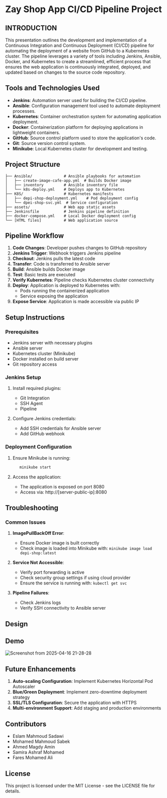 # Zay Shop App CI/CD Pipeline Project

## INTRODUCTION

This presentation outlines the development and implementation of a Continuous Integration and Continuous Deployment (CI/CD) pipeline for automating the deployment of a website from GitHub to a Kubernetes cluster. The pipeline leverages a variety of tools including Jenkins, Ansible, Docker, and Kubernetes to create a streamlined, efficient process that ensures the web application is continuously integrated, deployed, and updated based on changes to the source code repository.

## Tools and Technologies Used

- **Jenkins**: Automation server used for building the CI/CD pipeline.
- **Ansible**: Configuration management tool used to automate deployment processes.
- **Kubernetes**: Container orchestration system for automating application deployment.
- **Docker**: Containerization platform for deploying applications in lightweight containers.
- **GitHub**: Source control platform used to store the application's code.
- **Git**: Source version control system.
- **Minikube**: Local Kubernetes cluster for development and testing.

## Project Structure

```
├── Ansible/              # Ansible playbooks for automation
│   ├── create-image-cafe-app.yml  # Builds Docker image
│   ├── inventory         # Ansible inventory file
│   └── k8s-deploy.yml    # Deploys app to Kubernetes
├── K8S/                  # Kubernetes manifests
│   ├── depi-shop-deployment.yml    # Pod deployment config
│   └── dpei-shop-svc.yml  # Service configuration
├── assets/               # Web app static assets
├── Jenkinsfile           # Jenkins pipeline definition
├── docker-compose.yml    # Local Docker deployment config
└── [HTML files]          # Web application source
```

## Pipeline Workflow

1. **Code Changes**: Developer pushes changes to GitHub repository
2. **Jenkins Trigger**: Webhook triggers Jenkins pipeline
3. **Checkout**: Jenkins pulls the latest code
4. **Transfer**: Code is transferred to Ansible server
5. **Build**: Ansible builds Docker image
6. **Test**: Basic tests are executed
7. **Verify Kubernetes**: Pipeline checks Kubernetes cluster connectivity
8. **Deploy**: Application is deployed to Kubernetes with:
   - Pods running the containerized application
   - Service exposing the application
9. **Expose Service**: Application is made accessible via public IP

## Setup Instructions

### Prerequisites

- Jenkins server with necessary plugins
- Ansible server
- Kubernetes cluster (Minikube)
- Docker installed on build server
- Git repository access

### Jenkins Setup

1. Install required plugins:
   - Git Integration
   - SSH Agent
   - Pipeline

2. Configure Jenkins credentials:
   - Add SSH credentials for Ansible server
   - Add GitHub webhook

### Deployment Configuration

1. Ensure Minikube is running:
   ```bash
      minikube start
   ```

2. Access the application:
   - The application is exposed on port 8080
   - Access via: http://[server-public-ip]:8080

## Troubleshooting

### Common Issues

1. **ImagePullBackOff Error**:
   - Ensure Docker image is built correctly
   - Check image is loaded into Minikube with: `minikube image load depi-shop:latest`

2. **Service Not Accessible**:
   - Verify port forwarding is active
   - Check security group settings if using cloud provider
   - Ensure the service is running with: `kubectl get svc`

3. **Pipeline Failures**:
   - Check Jenkins logs
   - Verify SSH connectivity to Ansible server

## Design



## Demo

![Screenshot from 2025-04-16 21-28-28](https://github.com/user-attachments/assets/ba9666c0-3235-41c8-bed1-cd413442694e)

## Future Enhancements

1. **Auto-scaling Configuration**: Implement Kubernetes Horizontal Pod Autoscaler
2. **Blue/Green Deployment**: Implement zero-downtime deployment strategy
3. **SSL/TLS Configuration**: Secure the application with HTTPS
4. **Multi-environment Support**: Add staging and production environments

## Contributors

- Eslam Mahmoud Sadawi
- Mohamed Mahmoud Sabek
- Ahmed Magdy Amin
- Samira Ashraf Mohamed
- Fares Mohamed Ali

## License

This project is licensed under the MIT License - see the LICENSE file for details.


